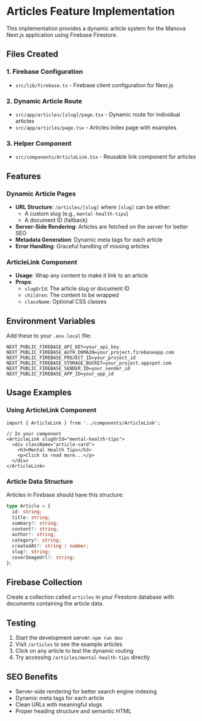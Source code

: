 # Articles Feature Implementation

This implementation provides a dynamic article system for the Manova Next.js application using Firebase Firestore.

## Files Created

### 1. Firebase Configuration
- `src/lib/firebase.ts` - Firebase client configuration for Next.js

### 2. Dynamic Article Route
- `src/app/articles/[slug]/page.tsx` - Dynamic route for individual articles
- `src/app/articles/page.tsx` - Articles index page with examples

### 3. Helper Component
- `src/components/ArticleLink.tsx` - Reusable link component for articles

## Features

### Dynamic Article Pages
- **URL Structure**: `/articles/[slug]` where `[slug]` can be either:
  - A custom slug (e.g., `mental-health-tips`)
  - A document ID (fallback)
- **Server-Side Rendering**: Articles are fetched on the server for better SEO
- **Metadata Generation**: Dynamic meta tags for each article
- **Error Handling**: Graceful handling of missing articles

### ArticleLink Component
- **Usage**: Wrap any content to make it link to an article
- **Props**:
  - `slugOrId`: The article slug or document ID
  - `children`: The content to be wrapped
  - `className`: Optional CSS classes

## Environment Variables

Add these to your `.env.local` file:

```env
NEXT_PUBLIC_FIREBASE_API_KEY=your_api_key
NEXT_PUBLIC_FIREBASE_AUTH_DOMAIN=your_project.firebaseapp.com
NEXT_PUBLIC_FIREBASE_PROJECT_ID=your_project_id
NEXT_PUBLIC_FIREBASE_STORAGE_BUCKET=your_project.appspot.com
NEXT_PUBLIC_FIREBASE_SENDER_ID=your_sender_id
NEXT_PUBLIC_FIREBASE_APP_ID=your_app_id
```

## Usage Examples

### Using ArticleLink Component

```tsx
import { ArticleLink } from '../components/ArticleLink';

// In your component
<ArticleLink slugOrId="mental-health-tips">
  <div className="article-card">
    <h3>Mental Health Tips</h3>
    <p>Click to read more...</p>
  </div>
</ArticleLink>
```

### Article Data Structure

Articles in Firebase should have this structure:

```typescript
type Article = {
  id: string;
  title: string;
  summary?: string;
  content?: string;
  author?: string;
  category?: string;
  createdAt?: string | number;
  slug?: string;
  coverImageUrl?: string;
};
```

## Firebase Collection

Create a collection called `articles` in your Firestore database with documents containing the article data.

## Testing

1. Start the development server: `npm run dev`
2. Visit `/articles` to see the example articles
3. Click on any article to test the dynamic routing
4. Try accessing `/articles/mental-health-tips` directly

## SEO Benefits

- Server-side rendering for better search engine indexing
- Dynamic meta tags for each article
- Clean URLs with meaningful slugs
- Proper heading structure and semantic HTML

